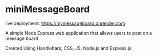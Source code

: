 # miniMessageBoard

live deployment: https://mymessageboard.onrender.com

A simple Node Express web application that allows users to post on a message board

Created Using Handlebars, CSS, JS, Node.js and Express.js
